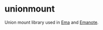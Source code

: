 # unionmount


Union mount library used in [Ema](https://ema.srid.ca) and [Emanote](https://note.ema.srid.ca).